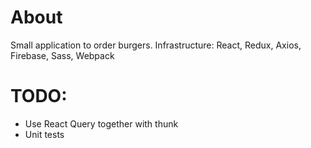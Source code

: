 # About

Small application to order burgers. Infrastructure: React, Redux, Axios, Firebase, Sass, Webpack

# TODO:

- Use React Query together with thunk
- Unit tests
